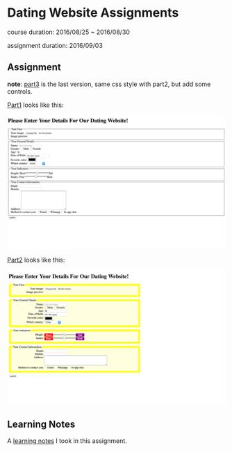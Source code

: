 # Dating Website Assignments

course duration: 2016/08/25 ~ 2016/08/30

assignment duration: 2016/09/03

## Assignment

**note**: [part3](part3.html) is the last version, same css style with part2, but add some controls.

[Part1](part1.html) looks like this:

![part1 snapshot](https://github.com/bessiepen/Online-Course-Assignments/blob/master/HTML-CSS-JavaScript/1-dating-website/part1.png?raw=true)

[Part2](part2.html) looks like this:

![part2 snapshot](https://github.com/bessiepen/Online-Course-Assignments/blob/master/HTML-CSS-JavaScript/1-dating-website/part2.png?raw=true)

## Learning Notes

A [learning notes](learning-notes.md) I took in this assignment.
